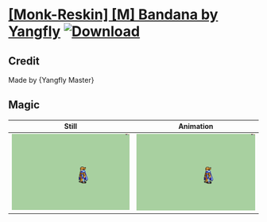 # [\[Monk-Reskin\] \[M\] Bandana by Yangfly](./) [![Download](https://img.shields.io/badge/Download--red?style=social&logo=github)](https://minhaskamal.github.io/DownGit/#/home?url=https://github.com/Klokinator/FE-Repo/tree/main/Battle%20Animations%2FMagi%20-%20Holy-Type%2F%5BMonk-Reskin%5D%20%5BM%5D%20Bandana%20by%20Yangfly%2F6.%20Magic)

## Credit

Made by {Yangfly Master}

## Magic

| Still | Animation |
| :---: | :-------: |
| ![Magic still](./Magic_000.png) | ![Magic animation](./Magic.gif) |
